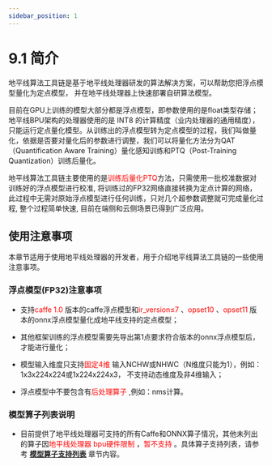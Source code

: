 ```yaml
---
sidebar_position: 1
---
```


# 9.1 简介

地平线算法工具链是基于地平线处理器研发的算法解决方案，可以帮助您把浮点模型量化为定点模型， 并在地平线处理器上快速部署自研算法模型。

目前在GPU上训练的模型大部分都是浮点模型，即参数使用的是float类型存储；地平线BPU架构的处理器使用的是  INT8   的计算精度（业内处理器的通用精度），只能运行定点量化模型。从训练出的浮点模型转为定点模型的过程，我们叫做量化，依据是否要对量化后的参数进行调整，我们可以将量化方法分为QAT（Quantification Aware Training）量化感知训练和PTQ（Post-Training Quantization）训练后量化。

地平线算法工具链主要使用的是<font color='Red'>训练后量化PTQ</font>方法，只需使用一批校准数据对训练好的浮点模型进行校准, 将训练过的FP32网络直接转换为定点计算的网络，此过程中无需对原始浮点模型进行任何训练，只对几个超参数调整就可完成量化过程, 整个过程简单快速, 目前在端侧和云侧场景已得到广泛应用。 


## 使用注意事项

本章节适用于使用地平线处理器的开发者，用于介绍地平线算法工具链的一些使用注意事项。

### 浮点模型(FP32)注意事项

-   支持<font color='Red'>caffe 1.0</font> 版本的caffe浮点模型和<font color='Red'>ir_version≤7</font> 、<font color='Red'>opset10</font> 、<font color='Red'>opset11</font> 版本的onnx浮点模型量化成地平线支持的定点模型；

-   其他框架训练的浮点模型需要先导出第1点要求符合版本的onnx浮点模型后，才能进行量化；

-   模型输入维度只支持<font color='Red'>固定4维</font> 输入NCHW或NHWC（N维度只能为1），例如：1x3x224x224或1x224x224x3， 不支持动态维度及非4维输入；

-   浮点模型中不要包含有<font color='Red'>后处理算子</font> ,例如：nms计算。

### 模型算子列表说明

-   目前提供了地平线处理器可支持的所有Caffe和ONNX算子情况，其他未列出的算子因<font color='Red'>地平线处理器 bpu硬件限制</font> ，<font color='Red'>暂不支持</font> 。具体算子支持列表，请参考 [**模型算子支持列表**](/toolchain_development/intermediate/supported_op_list) 章节内容。